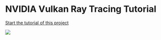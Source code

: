 # NVIDIA Vulkan Ray Tracing Tutorial

[Start the tutorial of this project](https://nvpro-samples.github.io/vk_raytracing_tutorial/vkrt_tuto_animation.md.html)

![](../docs/Images/animation2.gif)